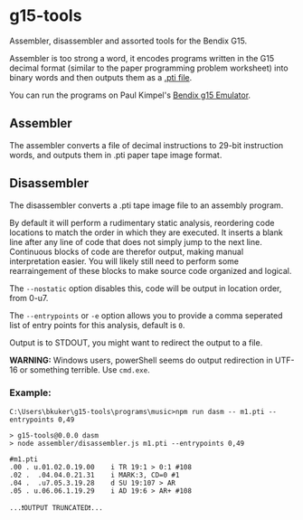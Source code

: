 # g15-tools

Assembler, disassembler and assorted tools for the Bendix G15.

Assembler is too strong a word, it encodes programs written in the G15 decimal format (similar to the paper programming problem worksheet) into binary words and then outputs them as a [.pti file](https://github.com/retro-software/G15-software/).

You can run the programs on Paul Kimpel's [Bendix g15 Emulator](https://www.phkimpel.us/Bendix-G15/).

## Assembler

The assembler converts a file of decimal instructions to 29-bit instruction words, and outputs them in .pti paper tape image format.

## Disassembler

The disassembler converts a .pti tape image file to an assembly program.

By default it will perform a rudimentary static analysis, reordering code locations to match the order in which they are executed. It inserts a blank line after any line of code that does not simply jump to the next line. Continuous blocks of code are therefor output, making manual interpretation easier. You will likely still need to perform some rearraingement of these blocks to make source code organized and logical.

The `--nostatic` option disables this, code will be output in location order, from 0-u7.

The `--entrypoints` or `-e` option allows you to provide a comma seperated list of entry points for this analysis, default is `0`.

Output is to STDOUT, you might want to redirect the output to a file.

**WARNING:** Windows users, powerShell seems do output redirection in UTF-16 or something terrible. Use `cmd.exe`.

### Example:

```
C:\Users\bkuker\g15-tools\programs\music>npm run dasm -- m1.pti --entrypoints 0,49   

> g15-tools@0.0.0 dasm
> node assembler/disassembler.js m1.pti --entrypoints 0,49

#m1.pti
.00 . u.01.02.0.19.00    i TR 19:1 > 0:1 #108
.02 .  .04.04.0.21.31    i MARK:3, CD=0 #1
.04 .  .u7.05.3.19.28    d SU 19:107 > AR
.05 . u.06.06.1.19.29    i AD 19:6 > AR+ #108

...❗OUTPUT TRUNCATED❗...
```